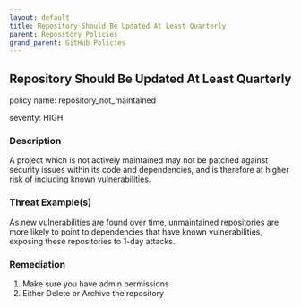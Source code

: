 ```yaml
---
layout: default
title: Repository Should Be Updated At Least Quarterly
parent: Repository Policies
grand_parent: GitHub Policies
---
```



## Repository Should Be Updated At Least Quarterly
policy name: repository_not_maintained

severity: HIGH

### Description
A project which is not actively maintained may not be patched against security issues within its code and dependencies, and is therefore at higher risk of including known vulnerabilities.

### Threat Example(s)
As new vulnerabilities are found over time, unmaintained repositories are more likely to point to dependencies that have known vulnerabilities, exposing these repositories to 1-day attacks.



### Remediation
1. Make sure you have admin permissions
2. Either Delete or Archive the repository




